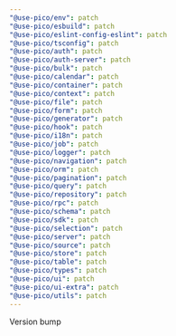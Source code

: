 ```yaml
---
"@use-pico/env": patch
"@use-pico/esbuild": patch
"@use-pico/eslint-config-eslint": patch
"@use-pico/tsconfig": patch
"@use-pico/auth": patch
"@use-pico/auth-server": patch
"@use-pico/bulk": patch
"@use-pico/calendar": patch
"@use-pico/container": patch
"@use-pico/context": patch
"@use-pico/file": patch
"@use-pico/form": patch
"@use-pico/generator": patch
"@use-pico/hook": patch
"@use-pico/i18n": patch
"@use-pico/job": patch
"@use-pico/logger": patch
"@use-pico/navigation": patch
"@use-pico/orm": patch
"@use-pico/pagination": patch
"@use-pico/query": patch
"@use-pico/repository": patch
"@use-pico/rpc": patch
"@use-pico/schema": patch
"@use-pico/sdk": patch
"@use-pico/selection": patch
"@use-pico/server": patch
"@use-pico/source": patch
"@use-pico/store": patch
"@use-pico/table": patch
"@use-pico/types": patch
"@use-pico/ui": patch
"@use-pico/ui-extra": patch
"@use-pico/utils": patch
---
```


Version bump
